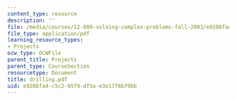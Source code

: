 ```yaml
---
content_type: resource
description: ''
file: /media/courses/12-000-solving-complex-problems-fall-2003/e9286fa4c5c295f9df5ae3e17f6b79bb_drilling.pdf
file_type: application/pdf
learning_resource_types:
- Projects
ocw_type: OCWFile
parent_title: Projects
parent_type: CourseSection
resourcetype: Document
title: drilling.pdf
uid: e9286fa4-c5c2-95f9-df5a-e3e17f6b79bb
---
```

